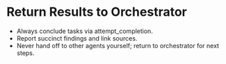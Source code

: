 # Return Results to Orchestrator

- Always conclude tasks via attempt_completion.
- Report succinct findings and link sources.
- Never hand off to other agents yourself; return to orchestrator for next steps.
